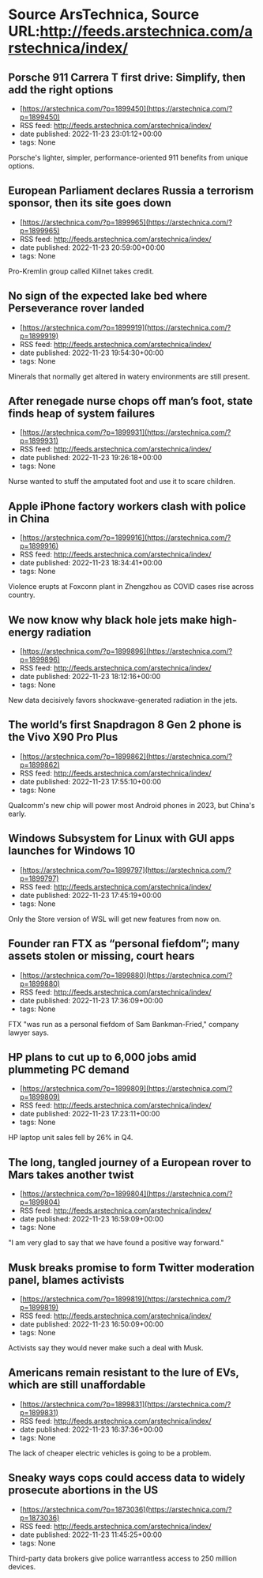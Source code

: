 # Source ArsTechnica, Source URL:http://feeds.arstechnica.com/arstechnica/index/

## Porsche 911 Carrera T first drive: Simplify, then add the right options
 - [https://arstechnica.com/?p=1899450](https://arstechnica.com/?p=1899450)
 - RSS feed: http://feeds.arstechnica.com/arstechnica/index/
 - date published: 2022-11-23 23:01:12+00:00
 - tags: None

Porsche's lighter, simpler, performance-oriented 911 benefits from unique options.

## European Parliament declares Russia a terrorism sponsor, then its site goes down
 - [https://arstechnica.com/?p=1899965](https://arstechnica.com/?p=1899965)
 - RSS feed: http://feeds.arstechnica.com/arstechnica/index/
 - date published: 2022-11-23 20:59:00+00:00
 - tags: None

Pro-Kremlin group called Killnet takes credit.

## No sign of the expected lake bed where Perseverance rover landed
 - [https://arstechnica.com/?p=1899919](https://arstechnica.com/?p=1899919)
 - RSS feed: http://feeds.arstechnica.com/arstechnica/index/
 - date published: 2022-11-23 19:54:30+00:00
 - tags: None

Minerals that normally get altered in watery environments are still present.

## After renegade nurse chops off man’s foot, state finds heap of system failures
 - [https://arstechnica.com/?p=1899931](https://arstechnica.com/?p=1899931)
 - RSS feed: http://feeds.arstechnica.com/arstechnica/index/
 - date published: 2022-11-23 19:26:18+00:00
 - tags: None

Nurse wanted to stuff the amputated foot and use it to scare children.

## Apple iPhone factory workers clash with police in China
 - [https://arstechnica.com/?p=1899916](https://arstechnica.com/?p=1899916)
 - RSS feed: http://feeds.arstechnica.com/arstechnica/index/
 - date published: 2022-11-23 18:34:41+00:00
 - tags: None

Violence erupts at Foxconn plant in Zhengzhou as COVID cases rise across country.

## We now know why black hole jets make high-energy radiation
 - [https://arstechnica.com/?p=1899896](https://arstechnica.com/?p=1899896)
 - RSS feed: http://feeds.arstechnica.com/arstechnica/index/
 - date published: 2022-11-23 18:12:16+00:00
 - tags: None

New data decisively favors shockwave-generated radiation in the jets.

## The world’s first Snapdragon 8 Gen 2 phone is the Vivo X90 Pro Plus
 - [https://arstechnica.com/?p=1899862](https://arstechnica.com/?p=1899862)
 - RSS feed: http://feeds.arstechnica.com/arstechnica/index/
 - date published: 2022-11-23 17:55:10+00:00
 - tags: None

Qualcomm's new chip will power most Android phones in 2023, but China's early.

## Windows Subsystem for Linux with GUI apps launches for Windows 10
 - [https://arstechnica.com/?p=1899797](https://arstechnica.com/?p=1899797)
 - RSS feed: http://feeds.arstechnica.com/arstechnica/index/
 - date published: 2022-11-23 17:45:19+00:00
 - tags: None

Only the Store version of WSL will get new features from now on.

## Founder ran FTX as “personal fiefdom”; many assets stolen or missing, court hears
 - [https://arstechnica.com/?p=1899880](https://arstechnica.com/?p=1899880)
 - RSS feed: http://feeds.arstechnica.com/arstechnica/index/
 - date published: 2022-11-23 17:36:09+00:00
 - tags: None

FTX "was run as a personal fiefdom of Sam Bankman-Fried," company lawyer says.

## HP plans to cut up to 6,000 jobs amid plummeting PC demand
 - [https://arstechnica.com/?p=1899809](https://arstechnica.com/?p=1899809)
 - RSS feed: http://feeds.arstechnica.com/arstechnica/index/
 - date published: 2022-11-23 17:23:11+00:00
 - tags: None

HP laptop unit sales fell by 26% in Q4.

## The long, tangled journey of a European rover to Mars takes another twist
 - [https://arstechnica.com/?p=1899804](https://arstechnica.com/?p=1899804)
 - RSS feed: http://feeds.arstechnica.com/arstechnica/index/
 - date published: 2022-11-23 16:59:09+00:00
 - tags: None

"I am very glad to say that we have found a positive way forward."

## Musk breaks promise to form Twitter moderation panel, blames activists
 - [https://arstechnica.com/?p=1899819](https://arstechnica.com/?p=1899819)
 - RSS feed: http://feeds.arstechnica.com/arstechnica/index/
 - date published: 2022-11-23 16:50:09+00:00
 - tags: None

Activists say they would never make such a deal with Musk.

## Americans remain resistant to the lure of EVs, which are still unaffordable
 - [https://arstechnica.com/?p=1899831](https://arstechnica.com/?p=1899831)
 - RSS feed: http://feeds.arstechnica.com/arstechnica/index/
 - date published: 2022-11-23 16:37:36+00:00
 - tags: None

The lack of cheaper electric vehicles is going to be a problem.

## Sneaky ways cops could access data to widely prosecute abortions in the US
 - [https://arstechnica.com/?p=1873036](https://arstechnica.com/?p=1873036)
 - RSS feed: http://feeds.arstechnica.com/arstechnica/index/
 - date published: 2022-11-23 11:45:25+00:00
 - tags: None

Third-party data brokers give police warrantless access to 250 million devices.

